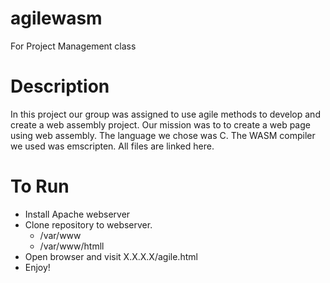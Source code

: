 # agilewasm
For Project Management class

# Description
In this project our group was assigned to use agile methods to develop and create
a web assembly project. Our mission was to to create a web page using web assembly.
The language we chose was C. The WASM compiler we used was emscripten. All files are
linked here. 

# To Run
 - Install Apache webserver
 - Clone repository to webserver.
   - /var/www
   - /var/www/htmll
 - Open browser and visit X.X.X.X/agile.html
 - Enjoy!
